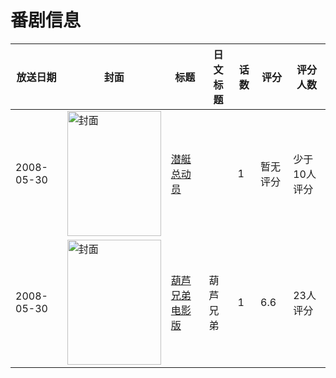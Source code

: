 # 番剧信息

|放送日期|封面|标题|日文标题|话数|评分|评分人数|
|---|---|---|---|---|---|---|
|2008-05-30|<img src="//lain.bgm.tv/pic/cover/c/e1/01/130809_Yo200.jpg" alt="封面" style="width:150px;height:200px;object-fit:cover;">|[潜艇总动员](https://bangumi.tv/subject/130809)||1|暂无评分|少于10人评分|
|2008-05-30|<img src="//lain.bgm.tv/pic/cover/c/c0/f0/178859_hc01M.jpg" alt="封面" style="width:150px;height:200px;object-fit:cover;">|[葫芦兄弟 电影版](https://bangumi.tv/subject/178859)|葫芦兄弟|1|6.6|23人评分|
